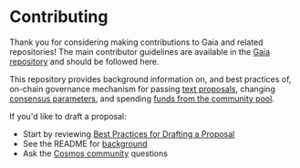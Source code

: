 # Contributing

Thank you for considering making contributions to Gaia and related
repositories! The main contributor guidelines are available in the 
[Gaia repository][gaia contrib] and should be followed here.

This repository provides background information on, and best practices of, 
on-chain governance mechanism for passing [text proposals][text proposals], changing [consensus parameters][consensus params], 
and spending [funds from the community pool][community pool].

If you'd like to draft a proposal:
- Start by reviewing [Best Practices for Drafting a Proposal][best practices]
- See the README for [background][readme background]
- Ask the [Cosmos community][community] questions

[gaia contrib]: https://github.com/cosmos/gaia/blob/main/CONTRIBUTING.md
[text proposals]: ./text
[consensus params]: ./params-change
[community pool]: ./community-pool-spend
[best practices]: ./best_practices.md
[readme background]: ./README.md#Contents
[community]: ./README.md#Community
